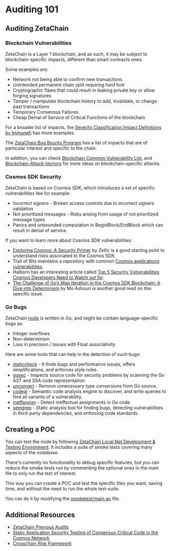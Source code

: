 # Auditing 101

## Auditing ZetaChain

### Blockchain Vulnerabilities

ZetaChain is a Layer 1 blockchain, and as such, it may be subject to blockchain-specific impacts, different than smart contracts ones.

Some examples are:

- Network not being able to confirm new transactions
- Unintended permanent chain split requiring hard fork
- Cryptographic flaws that could result in leaking private key or allow forging signatures
- Tamper / manipulate blockchain history to add, invalidate, or change past transactions
- Temporary Consensus Failures
- Cheap Denial of Service of Critical Functions of the blockchain

For a broader list of impacts, the [Severity Classification Impact Definitions by Immunefi](https://immunefisupport.zendesk.com/hc/en-us/articles/13333032674961-Severity-Classification-System#h_01H9R4VPMVGM18EWR7JW3EZXQW) has more examples.

The [ZetaChain Bug Bounty Program](https://immunefi.com/bounty/zetachain/) has a list of impacts that are of particular interest and specific to the chain.

In addition, you can check [Blockchain Common Vulnerability List](https://github.com/slowmist/Cryptocurrency-Security-Audit-Guide/blob/main/Blockchain-Common-Vulnerability-List.md), and [Blockchain-Attack-Vectors](https://github.com/demining/Blockchain-Attack-Vectors) for more ideas on blockchain-specific attacks.

### Cosmos SDK Security

ZetaChain is based on Cosmos SDK, which introduces a set of specific vulnerabilities like for example:

- Incorrect signers - Broken access controls due to incorrect signers validation
- Not prioritized messages - Risks arising from usage of not prioritized message types
- Panics and unbounded computation in BeginBlock/EndBlock which can result in denial of service.

If you want to learn more about Cosmos SDK vulnerabilities:

- [Exploring Cosmos: A Security Primer](https://www.zellic.io/blog/exploring-cosmos-a-security-primer) by Zellic is a good starting point to understand risks associated to the Cosmos SDK.
- Trail of Bits maintains a repository with common [Cosmos applications vulnerabilities](https://github.com/crytic/building-secure-contracts/tree/master/not-so-smart-contracts/cosmos).
- Halborn has an interesting article called [Top 5 Security Vulnerabilities Cosmos Developers Need to Watch out for](https://www.halborn.com/blog/post/top-5-security-vulnerabilities-cosmos-developers-need-to-watch-out-for).
- [The Challenge of Go’s Map Iteration in the Cosmos SDK Blockchain: A Dive into Determinism](https://ashourics.medium.com/the-challenge-of-gos-map-iteration-in-the-cosmos-sdk-blockchain-a-dive-into-determinism-bd5a99260519) by Mo Ashouri is another good read on this specific issue.

### Go Bugs

ZetaChain [node](https://github.com/zeta-chain/node) is written in Go, and might be contain language-specific bugs as:

- Integer overflows
- Non-determinism
- Loss in precision / Issues with Float associativity

Here are some tools that can help in the detection of such bugs:

- [staticcheck](https://staticcheck.dev/) - It finds bugs and performance issues, offers simplifications, and enforces style rules.
- [gosec](https://github.com/securego/gosec) - Inspects source code for security problems by scanning the Go AST and SSA code representation.
- [unconvert](https://github.com/mdempsky/unconvert) - Remove unnecessary type conversions from Go source.
- [codeql](https://codeql.github.com/) - Semantic code analysis engine to discover, and write queries to find all variants of a vulnerability.
- [ineffassign](https://github.com/gordonklaus/ineffassign) - Detect ineffectual assignments in Go code.
- [semgrep](https://github.com/returntocorp/semgrep) - Static analysis tool for finding bugs, detecting vulnerabilities in third-party dependencies, and enforcing code standards.

## Creating a POC

You can test the node by following [ZetaChain Local Net Development & Testing Environment](https://github.com/zeta-chain/node/blob/develop/contrib/localnet/README.md). It includes a suite of smoke tests covering many aspects of the codebase.

There's currently no functionality to debug specific features, but you can reduce the smoke tests run by commenting the optional ones in the main file to only run the test of interest.

This way you can create a POC and test the specific files you want, saving time, and without the need to run the whole test-suite.

You can do it by modifying the [smoketest/main.go](https://github.com/zeta-chain/node/blob/develop/contrib/localnet/orchestrator/smoketest/main.go#L265) file.

## Additional Resources

- [ZetaChain Previous Audits](https://drive.google.com/drive/folders/10PFcoASYKhllalv5n1AW4mYD12urPgWJ)
- [Static Application Security Testing of Consensus-Critical Code in the Cosmos Network](https://www.researchgate.net/publication/373262833_Static_Application_Security_Testing_of_Consensus-Critical_Code_in_the_Cosmos_Network)
- [Crosschain Risk Framework](https://crosschainriskframework.github.io/)
